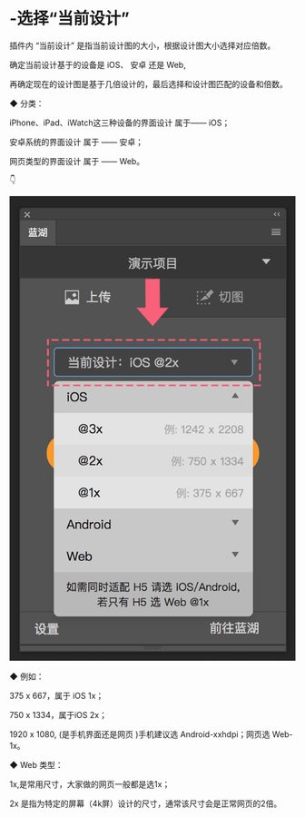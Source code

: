 # -选择“当前设计”

插件内 “当前设计” 是指当前设计图的大小，根据设计图大小选择对应倍数。

 

确定当前设计基于的设备是 iOS、 安卓 还是 Web, 

再确定现在的设计图是基于几倍设计的，最后选择和设计图匹配的设备和倍数。 



◆ 分类： 

iPhone、iPad、iWatch这三种设备的界面设计 属于—— iOS； 

安卓系统的界面设计 属于 —— 安卓； 

网页类型的界面设计 属于 —— Web。 

👇

![](../../../.gitbook/assets/4%20%281%29.png)

◆ 例如： 

375 x 667，属于 iOS 1x； 

750 x 1334，属于iOS 2x； 

1920 x 1080, \(是手机界面还是网页 \)手机建议选 Android-xxhdpi；网页选 Web-1x。 



◆ Web 类型： 

1x,是常用尺寸，大家做的网页一般都是选1x； 

2x 是指为特定的屏幕（4k屏）设计的尺寸，通常该尺寸会是正常网页的2倍。 

